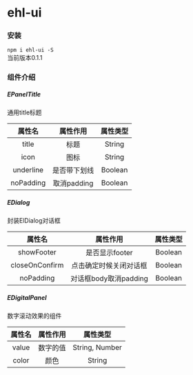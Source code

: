 # ehl-ui

### 安装

`npm i ehl-ui -S`<br>
当前版本0.1.1

### 组件介绍

##### EPanelTitle

通用title标题


|    属性名    |   属性作用    |  属性类型   |
|:---------:|:---------:|:-------:|
|   title   |    标题     | String  |
|   icon    |    图标     | String  |
| underline |  是否带下划线   | Boolean |
| noPadding | 取消padding | Boolean |


##### EDialog

封装ElDialog对话框

|      属性名       |       属性作用       |  属性类型   |
|:--------------:|:----------------:|:-------:|
|   showFooter   |    是否显示footer    | Boolean |
| closeOnConfirm |   点击确定时候关闭对话框    | Boolean |
|   noPadding    | 对话框body取消padding | Boolean |

##### EDigitalPanel

数字滚动效果的组件

|  属性名  | 属性作用 |      属性类型      |
|:-----:|:----:|:--------------:|
| value | 数字的值 | String, Number |
| color |  颜色  |     String     |
